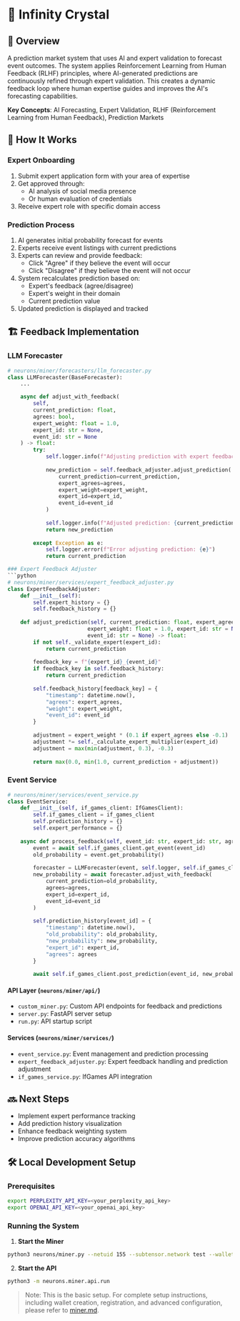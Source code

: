 # 🔮 Infinity Crystal

## 📝 Overview
A prediction market system that uses AI and expert validation to forecast event outcomes. The system applies Reinforcement Learning from Human Feedback (RLHF) principles, where AI-generated predictions are continuously refined through expert validation. This creates a dynamic feedback loop where human expertise guides and improves the AI's forecasting capabilities.

**Key Concepts**: AI Forecasting, Expert Validation, RLHF (Reinforcement Learning from Human Feedback), Prediction Markets

## 🔄 How It Works

### Expert Onboarding
1. Submit expert application form with your area of expertise
2. Get approved through:
   - AI analysis of social media presence
   - Or human evaluation of credentials
3. Receive expert role with specific domain access

### Prediction Process
1. AI generates initial probability forecast for events
2. Experts receive event listings with current predictions
3. Experts can review and provide feedback:
   - Click "Agree" if they believe the event will occur
   - Click "Disagree" if they believe the event will not occur
4. System recalculates prediction based on:
   - Expert's feedback (agree/disagree)
   - Expert's weight in their domain
   - Current prediction value
5. Updated prediction is displayed and tracked

## 🏗️ Feedback Implementation

### LLM Forecaster
```python
# neurons/miner/forecasters/llm_forecaster.py
class LLMForecaster(BaseForecaster):
    ...

    async def adjust_with_feedback(
        self,
        current_prediction: float,
        agrees: bool,
        expert_weight: float = 1.0,
        expert_id: str = None,
        event_id: str = None
    ) -> float:
        try:
            self.logger.info(f"Adjusting prediction with expert feedback (weight: {expert_weight})")
            
            new_prediction = self.feedback_adjuster.adjust_prediction(
                current_prediction=current_prediction,
                expert_agrees=agrees,
                expert_weight=expert_weight,
                expert_id=expert_id,
                event_id=event_id
            )
            
            self.logger.info(f"Adjusted prediction: {current_prediction} -> {new_prediction}")
            return new_prediction
            
        except Exception as e:
            self.logger.error(f"Error adjusting prediction: {e}")
            return current_prediction

### Expert Feedback Adjuster
```python
# neurons/miner/services/expert_feedback_adjuster.py
class ExpertFeedbackAdjuster:
    def __init__(self):
        self.expert_history = {}
        self.feedback_history = {}
        
    def adjust_prediction(self, current_prediction: float, expert_agrees: bool, 
                         expert_weight: float = 1.0, expert_id: str = None, 
                         event_id: str = None) -> float:
        if not self._validate_expert(expert_id):
            return current_prediction
            
        feedback_key = f"{expert_id}_{event_id}"
        if feedback_key in self.feedback_history:
            return current_prediction
            
        self.feedback_history[feedback_key] = {
            "timestamp": datetime.now(),
            "agrees": expert_agrees,
            "weight": expert_weight,
            "event_id": event_id
        }
        
        adjustment = expert_weight * (0.1 if expert_agrees else -0.1)
        adjustment *= self._calculate_expert_multiplier(expert_id)
        adjustment = max(min(adjustment, 0.3), -0.3)
        
        return max(0.0, min(1.0, current_prediction + adjustment))
```

### Event Service
```python
# neurons/miner/services/event_service.py
class EventService:
    def __init__(self, if_games_client: IfGamesClient):
        self.if_games_client = if_games_client
        self.prediction_history = {}
        self.expert_performance = {}
        
    async def process_feedback(self, event_id: str, expert_id: str, agrees: bool):
        event = await self.if_games_client.get_event(event_id)
        old_probability = event.get_probability()
        
        forecaster = LLMForecaster(event, self.logger, self.if_games_client)
        new_probability = await forecaster.adjust_with_feedback(
            current_prediction=old_probability,
            agrees=agrees,
            expert_id=expert_id,
            event_id=event_id
        )
        
        self.prediction_history[event_id] = {
            "timestamp": datetime.now(),
            "old_probability": old_probability,
            "new_probability": new_probability,
            "expert_id": expert_id,
            "agrees": agrees
        }
        
        await self.if_games_client.post_prediction(event_id, new_probability)
```

#### API Layer (`neurons/miner/api/`)
- `custom_miner.py`: Custom API endpoints for feedback and predictions
- `server.py`: FastAPI server setup
- `run.py`: API startup script

#### Services (`neurons/miner/services/`)
- `event_service.py`: Event management and prediction processing
- `expert_feedback_adjuster.py`: Expert feedback handling and prediction adjustment
- `if_games_service.py`: IfGames API integration

## 🔜 Next Steps
- Implement expert performance tracking
- Add prediction history visualization
- Enhance feedback weighting system
- Improve prediction accuracy algorithms

## 🛠️ Local Development Setup

### Prerequisites

```bash
export PERPLEXITY_API_KEY=<your_perplexity_api_key>
export OPENAI_API_KEY=<your_openai_api_key>
```

### Running the System

1. **Start the Miner**
```bash
python3 neurons/miner.py --netuid 155 --subtensor.network test --wallet.name miner --wallet.hotkey miner
```

2. **Start the API**
```bash
python3 -m neurons.miner.api.run
```

> Note: This is the basic setup. For complete setup instructions, including wallet creation, registration, and advanced configuration, please refer to [miner.md](infinite_games/docs/miner.md).




